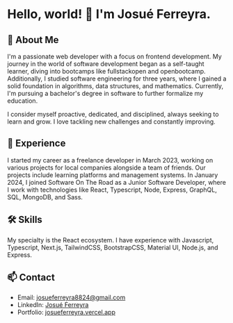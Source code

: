 # Hello, world! 👋 I'm Josué Ferreyra.

## 🚀 About Me
I'm a passionate web developer with a focus on frontend development. My journey in the world of software development began as a self-taught learner, diving into bootcamps like fullstackopen and openbootcamp. Additionally, I studied software engineering for three years, where I gained a solid foundation in algorithms, data structures, and mathematics. Currently, I'm pursuing a bachelor's degree in software to further formalize my education.

I consider myself proactive, dedicated, and disciplined, always seeking to learn and grow. I love tackling new challenges and constantly improving.

## 💼 Experience
I started my career as a freelance developer in March 2023, working on various projects for local companies alongside a team of friends. Our projects include learning platforms and management systems. In January 2024, I joined Software On The Road as a Junior Software Developer, where I work with technologies like React, Typescript, Node, Express, GraphQL, SQL, MongoDB, and Sass.

## 🛠️ Skills
My specialty is the React ecosystem. I have experience with Javascript, Typescript, Next.js, TailwindCSS, BootstrapCSS, Material UI, Node.js, and Express.

<!-- ## 🌟 Featured Projects
Here you can add your featured projects in the future. Here's an example of how you could do it:

1. Project Name: Brief description of the project.
2. Project Name: Brief description of the project.
-->

## 📫 Contact
- Email: josueferreyra8824@gmail.com
- LinkedIn: [Josué Ferreyra](https://www.linkedin.com/in/josue-ferreyra/)
- Portfolio: [josueferreyra.vercel.app](https://josueferreyra.vercel.app/)
